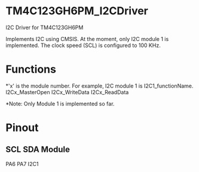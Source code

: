 # TM4C123GH6PM_I2CDriver
I2C Driver for TM4C123GH6PM

Implements I2C using CMSIS. At the moment, only I2C module 1 is implemented. The clock speed (SCL) is configured to 100 KHz.

# Functions
*'x' is the module number. For example, I2C module 1 is I2C1_functionName.
I2Cx_MasterOpen
I2Cx_WriteData
I2Cx_ReadData

*Note: Only Module 1 is implemented so far.

# Pinout
SCL     SDA     Module
---------------------
 PA6     PA7     I2C1
